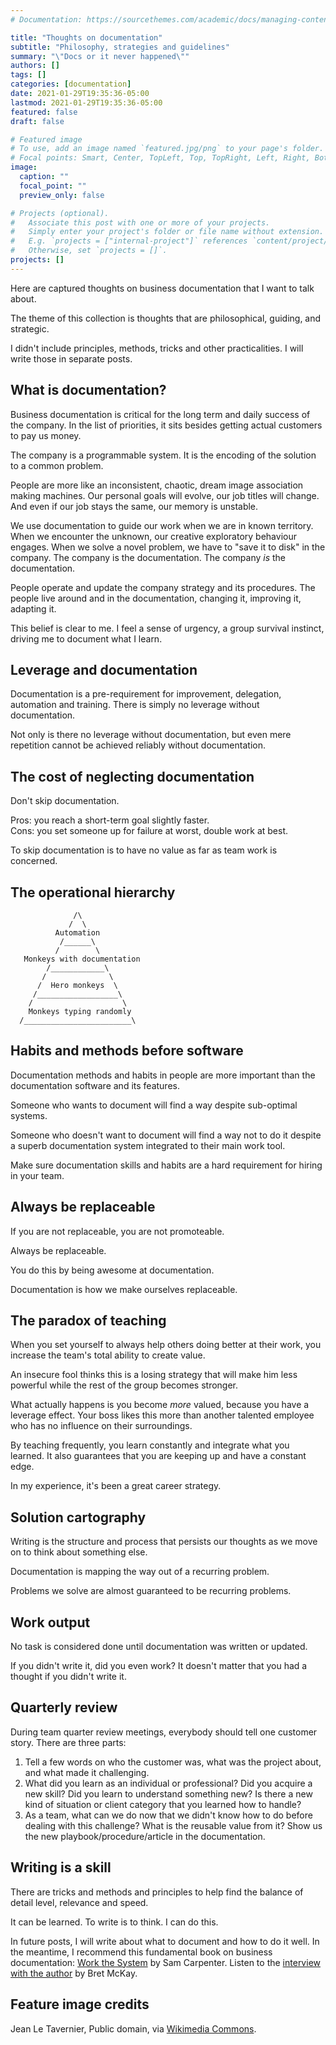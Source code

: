 ```yaml
---
# Documentation: https://sourcethemes.com/academic/docs/managing-content/

title: "Thoughts on documentation"
subtitle: "Philosophy, strategies and guidelines"
summary: "\"Docs or it never happened\""
authors: []
tags: []
categories: [documentation]
date: 2021-01-29T19:35:36-05:00
lastmod: 2021-01-29T19:35:36-05:00
featured: false
draft: false

# Featured image
# To use, add an image named `featured.jpg/png` to your page's folder.
# Focal points: Smart, Center, TopLeft, Top, TopRight, Left, Right, BottomLeft, Bottom, BottomRight.
image:
  caption: ""
  focal_point: ""
  preview_only: false

# Projects (optional).
#   Associate this post with one or more of your projects.
#   Simply enter your project's folder or file name without extension.
#   E.g. `projects = ["internal-project"]` references `content/project/deep-learning/index.md`.
#   Otherwise, set `projects = []`.
projects: []
---
```


Here are captured thoughts on business documentation that I want to talk about.

The theme of this collection is thoughts that are philosophical, guiding, and strategic.

I didn't include principles, methods, tricks and other practicalities.
I will write those in separate posts.

## What is documentation?

Business documentation is critical for the long term and daily success of the company.
In the list of priorities, it sits besides getting actual customers to pay us money.

The company is a programmable system.
It is the encoding of the solution to a common problem.

People are more like an inconsistent, chaotic, dream image association making machines.
Our personal goals will evolve, our job titles will change.
And even if our job stays the same, our memory is unstable.

We use documentation to guide our work when we are in known territory.
When we encounter the unknown, our creative exploratory behaviour engages.
When we solve a novel problem, we have to "save it to disk" in the company.
The company is the documentation.
The company _is_ the documentation.

People operate and update the company strategy and its procedures.
The people live around and in the documentation, changing it, improving it, adapting it.

This belief is clear to me.
I feel a sense of urgency, a group survival instinct, driving me to document what I learn.

## Leverage and documentation

Documentation is a pre-requirement for improvement, delegation, automation and training. There is simply no leverage without documentation.

Not only is there no leverage without documentation,
but even mere repetition cannot be achieved reliably without documentation.

## The cost of neglecting documentation

Don't skip documentation.

Pros: you reach a short-term goal slightly faster.  
Cons: you set someone up for failure at worst, double work at best.

To skip documentation is to have no value as far as team work is concerned.

## The operational hierarchy


```
              /\
             /  \
          Automation
           /______\
          /        \
   Monkeys with documentation
        /____________\
       /              \
      /  Hero monkeys  \
     /__________________\
    /                    \
    Monkeys typing randomly
  /________________________\
```

## Habits and methods before software

Documentation methods and habits in people are more important than the documentation software and its features.

Someone who wants to document will find a way despite sub-optimal systems.

Someone who doesn't want to document will find a way not to do it despite a superb documentation system integrated to their main work tool.

Make sure documentation skills and habits are a hard requirement for hiring in your team.

## Always be replaceable

If you are not replaceable, you are not promoteable.

Always be replaceable.

You do this by being awesome at documentation.

Documentation is how we make ourselves replaceable.

## The paradox of teaching

When you set yourself to always help others doing better at their work,
you increase the team's total ability to create value.

An insecure fool thinks this is a losing strategy that will make him less powerful while the rest of the group becomes stronger.

What actually happens is you become _more_ valued,
because you have a leverage effect.
Your boss likes this more than another talented employee who has no influence on their surroundings.

By teaching frequently, you learn constantly and integrate what you learned.
It also guarantees that you are keeping up and have a constant edge.

In my experience, it's been a great career strategy.

## Solution cartography

Writing is the structure and process that persists our thoughts as we move on to think about something else.

Documentation is mapping the way out of a recurring problem.

Problems we solve are almost guaranteed to be recurring problems.

## Work output

No task is considered done until documentation was written or updated.

If you didn't write it, did you even work?
It doesn't matter that you had a thought if you didn't write it.

## Quarterly review

During team quarter review meetings, everybody should tell one customer story.
There are three parts:

1. Tell a few words on who the customer was, what was the project about, and what made it challenging.
2. What did you learn as an individual or professional? Did you acquire a new skill? Did you learn to understand something new? Is there a new kind of situation or client category that you learned how to handle?
3. As a team, what can we do now that we didn't know how to do before dealing with this challenge? What is the reusable value from it? Show us the new playbook/procedure/article in the documentation.

## Writing is a skill

There are tricks and methods and principles to help find the balance of detail level, relevance and speed.

It can be learned. To write is to think. I can do this.

In future posts, I will write about what to document and how to do it well.
In the meantime, I recommend this fundamental book on business documentation:
[Work the System](https://www.workthesystem.com/) by Sam Carpenter.
Listen to the [interview with the author](https://www.artofmanliness.com/articles/podcast-175-how-to-improve-your-work-and-life-with-systems/) by Bret McKay.

## Feature image credits

Jean Le Tavernier, Public domain,
via [Wikimedia Commons](https://commons.wikimedia.org/wiki/File:Escribano.jpg).
